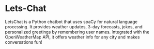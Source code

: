 # Lets-Chat
LetsChat is a Python chatbot that uses spaCy for natural language processing. It provides weather updates, 3-day forecasts, jokes, and personalized greetings by remembering user names. Integrated with the OpenWeatherMap API, it offers weather info for any city and makes conversations fun!
